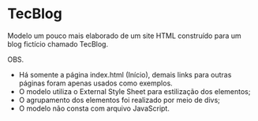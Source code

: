 # TecBlog

Modelo um pouco mais elaborado de um site HTML construído para um blog fictício chamado TecBlog.

OBS.
 * Há somente a página index.html (Início), demais links para outras páginas foram apenas usados como exemplos.
 * O modelo utiliza o External Style Sheet para estilização dos elementos;
 * O agrupamento dos elementos foi realizado por meio de divs;
 * O modelo não consta com arquivo JavaScript.
